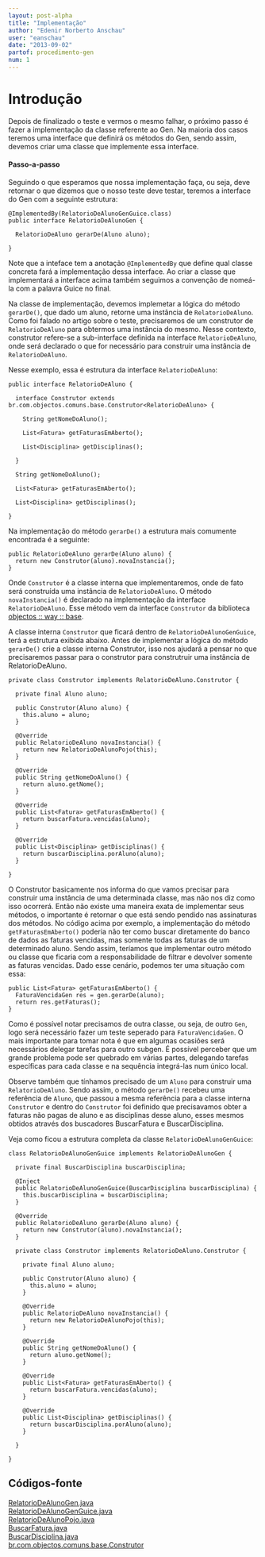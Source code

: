 ```yaml
---
layout: post-alpha
title: "Implementação"
author: "Edenir Norberto Anschau"
user: "eanschau"
date: "2013-09-02"
partof: procedimento-gen
num: 1
---
```


# Introdução<a id="topo"> </a>
Depois de finalizado o teste e vermos o mesmo falhar, o próximo passo é fazer a implementação da classe referente ao Gen.
Na maioria dos casos teremos uma interface que definirá os métodos do Gen, sendo assim, devemos criar uma classe
que implemente essa interface.

      
#### Passo-a-passo
Seguindo o que esperamos que nossa implementação faça, ou seja, deve retornar o que dizemos  que o nosso teste deve testar, teremos
a interface do Gen com a seguinte estrutura:


	@ImplementedBy(RelatorioDeAlunoGenGuice.class)
	public interface RelatorioDeAlunoGen {

	  RelatorioDeAluno gerarDe(Aluno aluno);

	}


Note que a inteface tem a anotação `@ImplementedBy` que define qual classe concreta fará a implementação dessa interface.
Ao criar a classe que implementará a interface acima também seguimos a convenção de nomeá-la com a palavra Guice no final.


Na classe de implementação, devemos implemetar a lógica do método `gerarDe()`, que dado um aluno, retorne uma instância de
`RelatorioDeAluno`. Como foi falado no artigo sobre o teste, precisaremos de um construtor de `RelatorioDeAluno` para obtermos uma instância do mesmo.
Nesse contexto, construtor refere-se a sub-interface definida na interface `RelatorioDeAluno`, onde será declarado o que for necessário para
construir uma instância de `RelatorioDeAluno`.


Nesse exemplo, essa é estrutura da interface `RelatorioDeAluno`:


	public interface RelatorioDeAluno {

	  interface Construtor extends br.com.objectos.comuns.base.Construtor<RelatorioDeAluno> {

	    String getNomeDoAluno();

	    List<Fatura> getFaturasEmAberto();

	    List<Disciplina> getDisciplinas();

	  }

	  String getNomeDoAluno();

	  List<Fatura> getFaturasEmAberto();

	  List<Disciplina> getDisciplinas();

	}


Na implementação do método `gerarDe()` a estrutura mais comumente encontrada é a seguinte:

	public RelatorioDeAluno gerarDe(Aluno aluno) {
	  return new Construtor(aluno).novaInstancia();
	}


Onde `Construtor` é a classe interna que implementaremos, onde de fato será construída uma instância de `RelatorioDeAluno`.
O método `novaInstancia()` é declarado na implementação da interface `RelatorioDeAluno`. Esse método vem da interface `Construtor` da
biblioteca [objectos :: way :: base](https://github.com/objectos/way-base).


A classe interna `Construtor` que ficará dentro de `RelatorioDeAlunoGenGuice`, terá a estrutura exibida abaixo. Antes de implementar a
lógica do método `gerarDe()` crie a classe interna Construtor, isso nos ajudará a pensar no que precisaremos passar para o construtor para
construtruir uma instância de RelatorioDeAluno.


	private class Construtor implements RelatorioDeAluno.Construtor {

	  private final Aluno aluno;

	  public Construtor(Aluno aluno) {
	    this.aluno = aluno;
	  }

	  @Override
	  public RelatorioDeAluno novaInstancia() {
	    return new RelatorioDeAlunoPojo(this);
	  }

	  @Override
	  public String getNomeDoAluno() {
	    return aluno.getNome();
	  }

	  @Override
	  public List<Fatura> getFaturasEmAberto() {
	    return buscarFatura.vencidas(aluno);
	  }

	  @Override
	  public List<Disciplina> getDisciplinas() {
	    return buscarDisciplina.porAluno(aluno);
	  }

	}

O Construtor basicamente nos informa do que vamos precisar para construir uma instância de uma determinada classe, mas não nos diz como isso ocorrerá.
Então não existe uma maneira exata de implementar seus métodos, o importante é retornar o que está sendo pendido nas assinaturas dos métodos.
No código acima por exemplo, a implementação do método `getFaturasEmAberto()` poderia não ter como buscar diretamente do banco de dados as faturas vencidas, mas
somente todas as faturas de um determinado aluno. Sendo assim, teríamos que implementar outro método ou classe que ficaria
com a responsabilidade de filtrar e devolver somente as faturas vencidas. Dado esse cenário, podemos ter uma situação com essa:

	public List<Fatura> getFaturasEmAberto() {
	  FaturaVencidaGen res = gen.gerarDe(aluno);
	  return res.getFaturas();
	}

Como é possível notar precisamos de outra classe, ou seja, de outro `Gen`, logo será necessário fazer um teste seperado para `FaturaVencidaGen`.
O mais importante para tomar nota é que em algumas ocasiões será necessários delegar tarefas para outro subgen. É possível perceber que um
grande problema pode ser quebrado em várias partes, delegando tarefas específicas para cada classe e na sequência integrá-las num único local.

Observe também que tínhamos precisado de um `Aluno` para construir uma `RelatorioDeAluno`. Sendo assim, o método `gerarDe()` recebeu uma referência de
`Aluno`, que passou a mesma referência para a classe interna `Construtor` e dentro do `Construtor` foi definido que precisavamos obter a faturas não pagas
de aluno e as disciplinas desse aluno, esses mesmos obtidos através dos buscadores BuscarFatura e BuscarDisciplina.

Veja como ficou a estrutura completa da classe `RelatorioDeAlunoGenGuice`:

	class RelatorioDeAlunoGenGuice implements RelatorioDeAlunoGen {

	  private final BuscarDisciplina buscarDisciplina;

	  @Inject
	  public RelatorioDeAlunoGenGuice(BuscarDisciplina buscarDisciplina) {
	    this.buscarDisciplina = buscarDisciplina;
	  }

	  @Override
	  public RelatorioDeAluno gerarDe(Aluno aluno) {
	    return new Construtor(aluno).novaInstancia();
	  }

	  private class Construtor implements RelatorioDeAluno.Construtor {

	    private final Aluno aluno;

	    public Construtor(Aluno aluno) {
	      this.aluno = aluno;
	    }

	    @Override
	    public RelatorioDeAluno novaInstancia() {
	      return new RelatorioDeAlunoPojo(this);
	    }

	    @Override
	    public String getNomeDoAluno() {
	      return aluno.getNome();
	    }

	    @Override
	    public List<Fatura> getFaturasEmAberto() {
	      return buscarFatura.vencidas(aluno);
	    }

	    @Override
	    public List<Disciplina> getDisciplinas() {
	      return buscarDisciplina.porAluno(aluno);
	    }

	  }

	}


## Códigos-fonte
[RelatorioDeAlunoGen.java](https://github.com/objectos/objectos-dojo/blob/7d2fef734e56519327a7260c45288cdf0d0cac38/objectos-dojo-team/src/main/java/br/com/objectos/dojo/enanschau/gen/RelatorioDeAlunoGen.java)<br>
[RelatorioDeAlunoGenGuice.java](https://github.com/objectos/objectos-dojo/blob/7d2fef734e56519327a7260c45288cdf0d0cac38/objectos-dojo-team/src/main/java/br/com/objectos/dojo/enanschau/gen/RelatorioDeAlunoGenGuice.java)<br>
[RelatorioDeAlunoPojo.java](https://github.com/objectos/objectos-dojo/blob/7d2fef734e56519327a7260c45288cdf0d0cac38/objectos-dojo-team/src/main/java/br/com/objectos/dojo/enanschau/gen/RelatorioDeAlunoPojo.java)<br>
[BuscarFatura.java](https://github.com/objectos/objectos-dojo/blob/7d2fef734e56519327a7260c45288cdf0d0cac38/objectos-dojo-team/src/main/java/br/com/objectos/dojo/enanschau/gen/BuscarFatura.java)<br>
[BuscarDisciplina.java](https://github.com/objectos/objectos-dojo/blob/7d2fef734e56519327a7260c45288cdf0d0cac38/objectos-dojo-team/src/main/java/br/com/objectos/dojo/enanschau/gen/BuscarDisciplina.java)<br>
[br.com.objectos.comuns.base.Construtor](https://github.com/objectos/way-base/blob/master/src/main/java/br/com/objectos/comuns/base/Construtor.java)<br>

